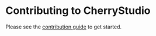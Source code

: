 # Contributing to CherryStudio

Please see the [contribution guide](https://github.com/CherryHQ/cherry-studio/blob/main/CONTRIBUTING.md) to get started.